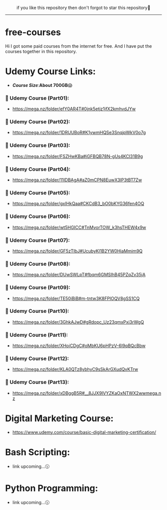 <p align="center">if you like this repository then don't forgot to star this repository🥰</p>
<hr>

# free-courses
Hi I got some paid courses from the internet for free. And I have put the courses together in this repository.


# Udemy Course Links:
- ***Course Size***:**About 700GB**😱

### **🎯 Udemy Course (Part01):**
- https://mega.nz/folder/efY0AR4T#0jnk5etjz1jfX2kmhvdJYw

### **🎯 Udemy Course (Part02):**
- https://mega.nz/folder/1DRUUBoR#K1ywmHQSe3SnqjpWkV0o7g

### **🎯 Udemy Course (Part03):**

- https://mega.nz/folder/FSZHwKBa#iGFBQB78N-gUs4KCl31B9g

### **🎯 Udemy Course (Part04):**

- https://mega.nz/folder/11IDBAgA#aZ0mCPN8EuwX3lP3tBT7Zw

### **🎯 Udemy Course (Part05):**

- https://mega.nz/folder/gxIHkQaa#CKCdB3_bO0bKYG36fen4OQ

### **🎯 Udemy Course (Part06):**

- https://mega.nz/folder/wt5HGICC#TnMvorTOW_k3hsTHEW4x9w

### **🎯 Udemy Course (Part07):**

- https://mega.nz/folder/GF5zTIbJ#UcubyKl1B2YW0HiaMmim9Q

### **🎯 Udemy Course (Part08):**

- https://mega.nz/folder/DUwSWLpT#fbqm6GMSIhB45PZqZv35jA

### **🎯 Udemy Course (Part09):**

- https://mega.nz/folder/TE50iBiB#m-tntw3K8FPlOQV8gSS1CQ

### **🎯 Udemy Course (Part10):**

- https://mega.nz/folder/3GhkAJwD#gRdopc_Uz23qmxPxi3rWgQ

### **🎯 Udemy Course (Part11):**

- https://mega.nz/folder/XHoiCDgC#oMbKU6pHPzV-6l9qBQcBbw

### **🎯 Udemy Course (Part12):**

- https://mega.nz/folder/KLA0QTz8ybhyC9sSkArGXudQvKTrw

### **🎯 Udemy Course (Part13):**

- https://mega.nz/folder/xDBggB5R#__8JJX9IVYZKaOxNTWX2wwmega.nz

# Digital Marketing Course:
- https://www.udemy.com/course/basic-digital-marketing-certification/

# Bash Scripting:
- link upcoming...🕦

# Python Programming:
- link upcoming...🕦

